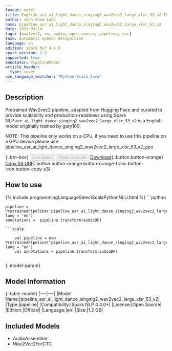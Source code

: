 ```yaml
---
layout: model
title: English asr_ai_light_dance_singing2_wav2vec2_large_xlsr_53_v2 TFWav2Vec2ForCTC from gary109
author: John Snow Labs
name: pipeline_asr_ai_light_dance_singing2_wav2vec2_large_xlsr_53_v2
date: 2023-03-14
tags: [wav2vec2, en, audio, open_source, pipeline, asr]
task: Automatic Speech Recognition
language: en
edition: Spark NLP 4.4.0
spark_version: 3.0
supported: true
annotator: PipelineModel
article_header:
  type: cover
use_language_switcher: "Python-Scala-Java"
---
```


## Description

Pretrained Wav2vec2  pipeline, adapted from Hugging Face and curated to provide scalability and production-readiness using Spark NLP.`asr_ai_light_dance_singing2_wav2vec2_large_xlsr_53_v2` is a English model originally trained by gary109.

NOTE: This pipeline only works on a CPU, if you need to use this pipeline on a GPU device please use pipeline_asr_ai_light_dance_singing2_wav2vec2_large_xlsr_53_v2_gpu

{:.btn-box}
<button class="button button-orange" disabled>Live Demo</button>
<button class="button button-orange" disabled>Open in Colab</button>
[Download](https://s3.amazonaws.com/auxdata.johnsnowlabs.com/public/models/pipeline_asr_ai_light_dance_singing2_wav2vec2_large_xlsr_53_v2_en_4.4.0_3.0_1678795594186.zip){:.button.button-orange}
[Copy S3 URI](s3://auxdata.johnsnowlabs.com/public/models/pipeline_asr_ai_light_dance_singing2_wav2vec2_large_xlsr_53_v2_en_4.4.0_3.0_1678795594186.zip){:.button.button-orange.button-orange-trans.button-icon.button-copy-s3}

## How to use



<div class="tabs-box" markdown="1">
{% include programmingLanguageSelectScalaPythonNLU.html %}
```python

    pipeline = PretrainedPipeline('pipeline_asr_ai_light_dance_singing2_wav2vec2_large_xlsr_53_v2', lang = 'en')
    annotations =  pipeline.transform(audioDF)
    
```
```scala

    val pipeline = new PretrainedPipeline("pipeline_asr_ai_light_dance_singing2_wav2vec2_large_xlsr_53_v2", lang = "en")
    val annotations = pipeline.transform(audioDF)
    
```
</div>

{:.model-param}
## Model Information

{:.table-model}
|---|---|
|Model Name:|pipeline_asr_ai_light_dance_singing2_wav2vec2_large_xlsr_53_v2|
|Type:|pipeline|
|Compatibility:|Spark NLP 4.4.0+|
|License:|Open Source|
|Edition:|Official|
|Language:|en|
|Size:|1.2 GB|

## Included Models

- AudioAssembler
- Wav2Vec2ForCTC